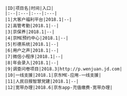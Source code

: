 	|ID|项目名|时间|入口|
	|:--|:---|:---|:---|
	|1|大客户福利平台|2018.1|--|
	|2|高管考勤|2018.1|--|
	|3|京保养|2018.1|--|
	|4|京ME预约中心|2018.1|--|
	|5|杉德系统|2018.1|--|
	|6|用户之声|2018.1|--|
	|7|微信小程序|2018.1|--|
	|8|年会录入|2018.1|--|
	|9|调查问卷项目|2018.3|http://p.wenjuan.jd.com|
	|10|一线支援|2018.1|京东ME-应用-一线支援|
	|11|人民日报智慧党建|2018.1|--|
	|12|宽带办理|2018.6|京东app-充值缴费-宽带办理|